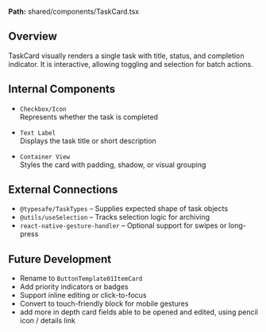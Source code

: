 **Path:** shared/components/TaskCard.tsx

## Overview
TaskCard visually renders a single task with title, status, and completion indicator. It is interactive, allowing toggling and selection for batch actions.

## Internal Components
- `Checkbox/Icon`  
  Represents whether the task is completed

- `Text Label`  
  Displays the task title or short description

- `Container View`  
  Styles the card with padding, shadow, or visual grouping

## External Connections
- `@typesafe/TaskTypes` – Supplies expected shape of task objects  
- `@utils/useSelection` – Tracks selection logic for archiving  
- `react-native-gesture-handler` – Optional support for swipes or long-press

## Future Development
- Rename to `ButtonTemplate01ItemCard`  
- Add priority indicators or badges  
- Support inline editing or click-to-focus  
- Convert to touch-friendly block for mobile gestures
- add more in depth card fields able to be opened and edited, using pencil icon / details link  